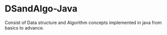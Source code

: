 # DSandAlgo-Java
Consist of Data structure and Algorithm concepts implemented in java from basics to advance. 
